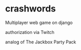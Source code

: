 # crashwords
Multiplayer web game on django

authorization via Twitch

analog of The Jackbox Party Pack
